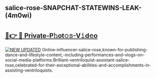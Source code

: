 ## salice-rose-SNAPCHAT-STATEWINS-LEAK-(4m0wi)


# <h2><a href="https://mediaupload.pro?-20M">🔗👉 🔴 Private-P𝚑ot𝚘𝚜-V𝚒d𝚎o</a></h2>

[![NEW UPDATED](https://i.imgur.com/0qMVB7G.gif)](https://mediaupload.pro?-20M)
Online-influencer-salice-rose,known-for-publishing-dance-and-lifestyle-content,-including-performances-and-vlogs-on-social-media-platforms.Brilliant-ventriloquist-assistant-salice-rose,celebrated-for-their-exceptional-abilities-and-accomplishments-in-assisting-ventriloquists.  